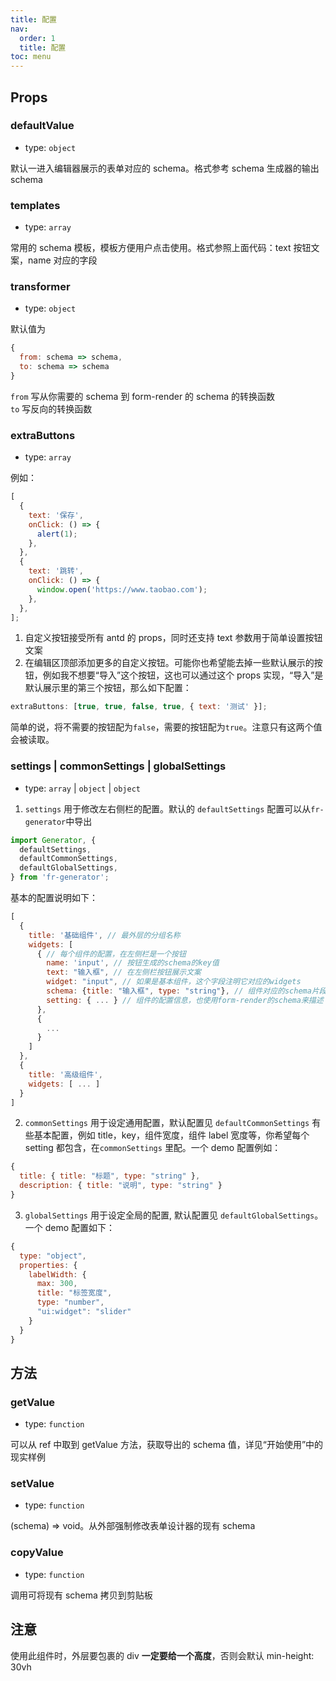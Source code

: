 ```yaml
---
title: 配置
nav:
  order: 1
  title: 配置
toc: menu
---
```


## Props

### defaultValue

- type: `object`

默认一进入编辑器展示的表单对应的 schema。格式参考 schema 生成器的输出 schema

### templates

- type: `array`

常用的 schema 模板，模板方便用户点击使用。格式参照上面代码：text 按钮文案，name 对应的字段

### transformer

- type: `object`

默认值为

```js
{
  from: schema => schema,
  to: schema => schema
}
```

`from` 写从你需要的 schema 到 form-render 的 schema 的转换函数  
`to` 写反向的转换函数

### extraButtons

- type: `array`

例如：

```js
[
  {
    text: '保存',
    onClick: () => {
      alert(1);
    },
  },
  {
    text: '跳转',
    onClick: () => {
      window.open('https://www.taobao.com');
    },
  },
];
```

1. 自定义按钮接受所有 antd 的 props，同时还支持 text 参数用于简单设置按钮文案
2. 在编辑区顶部添加更多的自定义按钮。可能你也希望能去掉一些默认展示的按钮，例如我不想要“导入”这个按钮，这也可以通过这个 props 实现，“导入”是默认展示里的第三个按钮，那么如下配置：

```js
extraButtons: [true, true, false, true, { text: '测试' }];
```

简单的说，将不需要的按钮配为`false`，需要的按钮配为`true`。注意只有这两个值会被读取。

### settings | commonSettings | globalSettings

- type: `array` | `object` | `object`

1. `settings` 用于修改左右侧栏的配置。默认的 `defaultSettings` 配置可以从`fr-generator`中导出

```js
import Generator, {
  defaultSettings,
  defaultCommonSettings,
  defaultGlobalSettings,
} from 'fr-generator';
```

基本的配置说明如下：

```js
[
  {
    title: '基础组件', // 最外层的分组名称
    widgets: [
      { // 每个组件的配置，在左侧栏是一个按钮
        name: 'input', // 按钮生成的schema的key值
        text: "输入框", // 在左侧栏按钮展示文案
        widget: "input", // 如果是基本组件，这个字段注明它对应的widgets
        schema: {title: "输入框", type: "string"}, // 组件对应的schema片段
        setting: { ... } // 组件的配置信息，也使用form-render的schema来描述
      },
      {
        ...
      }
    ]
  },
  {
    title: '高级组件',
    widgets: [ ... ]
  }
]
```

2. `commonSettings` 用于设定通用配置，默认配置见 `defaultCommonSettings`
   有些基本配置，例如 title，key，组件宽度，组件 label 宽度等，你希望每个 setting 都包含，在`commonSettings` 里配。一个 demo 配置例如：

```js
{
  title: { title: "标题", type: "string" },
  description: { title: "说明", type: "string" }
}
```

3. `globalSettings` 用于设定全局的配置, 默认配置见 `defaultGlobalSettings`。一个 demo 配置如下：

```js
{
  type: "object",
  properties: {
    labelWidth: {
      max: 300,
      title: "标签宽度",
      type: "number",
      "ui:widget": "slider"
    }
  }
}
```

## 方法

### getValue

- type: `function`

可以从 ref 中取到 getValue 方法，获取导出的 schema 值，详见“开始使用”中的现实样例

### setValue

- type: `function`

(schema) => void。从外部强制修改表单设计器的现有 schema

### copyValue

- type: `function`

调用可将现有 schema 拷贝到剪贴板

## 注意

使用此组件时，外层要包裹的 div **一定要给一个高度**，否则会默认 min-height: 30vh
